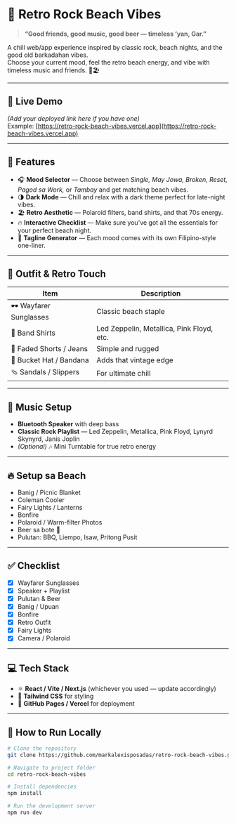 # 🎸 Retro Rock Beach Vibes

> **“Good friends, good music, good beer — timeless ‘yan, Gar.”**

A chill web/app experience inspired by classic rock, beach nights, and the good old barkadahan vibes.  
Choose your current mood, feel the retro beach energy, and vibe with timeless music and friends. 🤘🏖️  

---

## 🌅 Live Demo
*(Add your deployed link here if you have one)*  
Example: [https://retro-rock-beach-vibes.vercel.app](https://retro-rock-beach-vibes.vercel.app)

---

## 🪩 Features

- 🎧 **Mood Selector** — Choose between *Single, May Jowa, Broken, Reset, Pagod sa Work,* or *Tambay* and get matching beach vibes.  
- 🌗 **Dark Mode** — Chill and relax with a dark theme perfect for late-night vibes.  
- 🏖️ **Retro Aesthetic** — Polaroid filters, band shirts, and that 70s energy.  
- 🔥 **Interactive Checklist** — Make sure you’ve got all the essentials for your perfect beach night.  
- 💬 **Tagline Generator** — Each mood comes with its own Filipino-style one-liner.  

---

## 🧢 Outfit & Retro Touch

| Item | Description |
|------|--------------|
| 🕶️ Wayfarer Sunglasses | Classic beach staple |
| 👕 Band Shirts | Led Zeppelin, Metallica, Pink Floyd, etc. |
| 👖 Faded Shorts / Jeans | Simple and rugged |
| 🎩 Bucket Hat / Bandana | Adds that vintage edge |
| 🩴 Sandals / Slippers | For ultimate chill |

---

## 🎵 Music Setup

- **Bluetooth Speaker** with deep bass  
- **Classic Rock Playlist** — Led Zeppelin, Metallica, Pink Floyd, Lynyrd Skynyrd, Janis Joplin  
- *(Optional)* 🎶 Mini Turntable for true retro energy

---

## 🔥 Setup sa Beach

- Banig / Picnic Blanket  
- Coleman Cooler  
- Fairy Lights / Lanterns  
- Bonfire  
- Polaroid / Warm-filter Photos  
- Beer sa bote 🍺  
- Pulutan: BBQ, Liempo, Isaw, Pritong Pusit  

---

## ✅ Checklist

- [x] Wayfarer Sunglasses  
- [x] Speaker + Playlist  
- [x] Pulutan & Beer  
- [x] Banig / Upuan  
- [x] Bonfire  
- [x] Retro Outfit  
- [x] Fairy Lights  
- [x] Camera / Polaroid  

---

## 💻 Tech Stack

- ⚛️ **React / Vite / Next.js** (whichever you used — update accordingly)  
- 🎨 **Tailwind CSS** for styling  
- 💾 **GitHub Pages / Vercel** for deployment  

---

## 🧠 How to Run Locally

```bash
# Clone the repository
git clone https://github.com/markalexisposadas/retro-rock-beach-vibes.git

# Navigate to project folder
cd retro-rock-beach-vibes

# Install dependencies
npm install

# Run the development server
npm run dev
